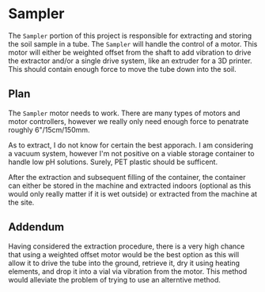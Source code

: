 # Sampler

The `Sampler` portion of this project is responsible for extracting and storing
the soil sample in a tube. The `Sampler` will handle the control of a motor. 
This motor will either be weighted offset from the shaft to add vibration to 
drive the extractor and/or a single drive system, like an extruder for a 3D
printer. This should contain enough force to move the tube down into the soil.

## Plan

The `Sampler` motor needs to work. There are many types of motors and motor
controllers, however we really only need enough force to penatrate roughly
6"/15cm/150mm. 

As to extract, I do not know for certain the best apporach. I am considering a
vacuum system, however I'm not positive on a viable storage container to handle
low pH solutions. Surely, PET plastic should be sufficent.

After the extraction and subsequent filling of the container, the container can
either be stored in the machine and extracted indoors (optional as this would
only really matter if it is wet outside) or extracted from the machine at the
site. 

## Addendum

Having considered the extraction procedure, there is a very high chance that
using a weighted offset motor would be the best option as this will allow it to
drive the tube into the ground, retrieve it, dry it using heating elements, and
drop it into a vial via vibration from the motor. This method would alleviate
the problem of trying to use an alterntive method.
